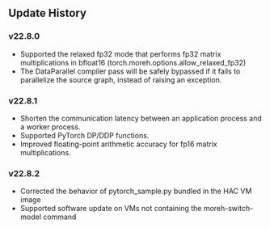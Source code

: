 ## Update History

### v22.8.0
- Supported the relaxed fp32 mode that performs fp32 matrix multiplications in bfloat16 (torch.moreh.options.allow_relaxed_fp32)
- The DataParallel compiler pass will be safely bypassed if it fails to parallelize the source graph, instead of raising an exception.

### v22.8.1
- Shorten the communication latency between an application process and a worker process.
- Supported PyTorch DP/DDP functions.
- Improved floating-point arithmetic accuracy for fp16 matrix multiplications.

### v22.8.2
- Corrected the behavior of pytorch_sample.py bundled in the HAC VM image
- Supported software update on VMs not containing the moreh-switch-model command